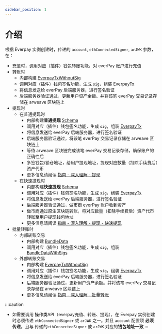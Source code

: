 ```yaml
---
sidebar_position: 1
---
```


# 介绍

根据 Everpay 实例创建时，传递的 `account`, `ethConnectedSigner`, `arJWK` 参数，在：

* 充值时，调用对应（插件）钱包转账功能，对 everPay 账户进行充值
* 转账时
  * 内部构建 [EverpayTxWithoutSig](../types#everpaytxwithoutsig)
  * 调用对应（插件）钱包签名功能，生成 `sig`，组装 [EverpayTx](../types#everpaytx)
  * 将信息发送给 everPay 后端服务器，进行签名验证
  * 后端服务器验证通过，更新用户资产余额。并将该笔 everPay 交易记录存储在 arweave 区块链上
* 提现时
  * 在普通提现时
    * 内部构建**普通提现** [Schema](../../../basic/dive/withdraw#schema-说明)
    * 调用对应（插件）钱包签名功能，生成 `sig`，组装 [EverpayTx](../types#everpaytx)
    * 将信息发送给 everPay 后端服务器，进行签名验证
    * 后端服务器验证通过，将该笔 everPay 交易记录存储在 arweave 区块链上
    * 等待 arweave 区块链完成该笔 everPay 交易记录存储，确保账户的正确性后
    * 多签钱包/锁仓地址，给用户提现地址，提现对应数量（扣除手续费后）资产代币
    * 更多信息请阅读 [指南 - 深入理解 - 提现](../../../basic/dive/withdraw)
  * 在快速提现时
    * 内部构建**快速提现** [Schema](../../../basic/dive/withdraw#schema-说明-1)
    * 调用对应（插件）钱包签名功能，生成 `sig`，组装 [EverpayTx](../types#everpaytx)
    * 将信息发送给 everPay 后端服务器，进行签名验证
    * 后端服务器验证通过，做市商 everPay 账户收到资产
    * 做市商通过原生区块链转账，将对应数量（扣除手续费后）资产代币转账至用户提现钱包地址
    * 更多信息请阅读 [指南 - 深入理解 - 提现 - 快速提现](../../../dive/withdraw#快速提现)
* 批量转账时
  * 内部转账交易
    * 内部构建 [BundleData](../types/#bundledata)
    * 调用对应（插件）钱包签名功能，生成 `sig`，组装 [BundleDataWithSigs](../types#bundledatawithsigs)
  * 外部转账交易
    * 内部构建 [EverpayTxWithoutSig](../types#everpaytxwithoutsig)
    * 调用对应（插件）钱包签名功能，生成 `sig`，组装 [EverpayTx](../types#everpaytx)
    * 将信息发送给 everPay 后端服务器，进行签名验证
    * 后端服务器验证通过，更新用户资产余额。并将该笔 everPay 交易记录存储在 arweave 区块链上
    * 更多信息请阅读 [指南 - 深入理解 - 批量转账](../../../basic/dive/bundle)

:::caution
* 如需要调用 操作类API（everpay充值、转账、提现），在 Everpay 实例创建时必须传递 `ethConnectedSigner` 或 `arJWK` 之一。并且 `account` 配置项 **必须传递**，且与 传递的`ethConnectedSigner` 或 `arJWK` 对应的**钱包地址一致**
:::
